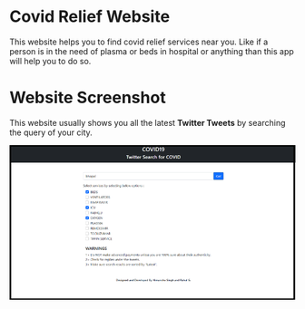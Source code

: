 # Covid Relief Website
This website helps you to find covid relief services near you. Like if a person is in the need of plasma or beds 
in hospital or anything than this app will help you to do so.

# Website Screenshot

This website usually shows you all the latest <b>Twitter Tweets</b> by searching the query of your city.

<img src="2.png" width="800">


